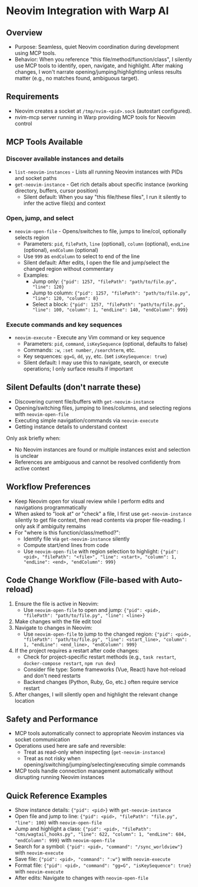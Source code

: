 # Neovim Integration with Warp AI

## Overview

- Purpose: Seamless, quiet Neovim coordination during development using MCP tools.
- Behavior: When you reference "this file/method/function/class", I silently use MCP tools to identify, open, navigate, and highlight. After making changes, I won't narrate opening/jumping/highlighting unless results matter (e.g., no matches found, ambiguous target).

## Requirements

- Neovim creates a socket at `/tmp/nvim-<pid>.sock` (autostart configured).
- nvim-mcp server running in Warp providing MCP tools for Neovim control

## MCP Tools Available

### Discover available instances and details

- `list-neovim-instances` - Lists all running Neovim instances with PIDs and socket paths
- `get-neovim-instance` - Get rich details about specific instance (working directory, buffers, cursor position)
  - Silent default: When you say "this file/these files", I run it silently to infer the active file(s) and context

### Open, jump, and select

- `neovim-open-file` - Opens/switches to file, jumps to line/col, optionally selects region
  - Parameters: `pid`, `filePath`, `line` (optional), `column` (optional), `endLine` (optional), `endColumn` (optional)
  - Use `999` as `endColumn` to select to end of the line
  - Silent default: After edits, I open the file and jump/select the changed region without commentary
  - Examples:
    - Jump only: `{"pid": 1257, "filePath": "path/to/file.py", "line": 120}`
    - Jump to column: `{"pid": 1257, "filePath": "path/to/file.py", "line": 120, "column": 8}`
    - Select a block: `{"pid": 1257, "filePath": "path/to/file.py", "line": 100, "column": 1, "endLine": 140, "endColumn": 999}`

### Execute commands and key sequences

- `neovim-execute` - Execute any Vim command or key sequence
  - Parameters: `pid`, `command`, `isKeySequence` (optional, defaults to false)
  - Commands: `:w`, `:set number`, `/searchterm`, etc.
  - Key sequences: `gg=G`, `dd`, `yy`, etc. (set `isKeySequence: true`)
  - Silent default: I may use this to navigate, search, or execute operations; I only surface results if important

## Silent Defaults (don't narrate these)

- Discovering current file/buffers with `get-neovim-instance`
- Opening/switching files, jumping to lines/columns, and selecting regions with `neovim-open-file`
- Executing simple navigation/commands via `neovim-execute`
- Getting instance details to understand context

Only ask briefly when:

- No Neovim instances are found or multiple instances exist and selection is unclear
- References are ambiguous and cannot be resolved confidently from active context

## Workflow Preferences

- Keep Neovim open for visual review while I perform edits and navigations programmatically
- When asked to "look at" or "check" a file, I first use `get-neovim-instance` silently to get file context, then read contents via proper file-reading. I only ask if ambiguity remains
- For "where is this function/class/method?":
  - Identify file via `get-neovim-instance` silently
  - Compute start/end lines from code
  - Use `neovim-open-file` with region selection to highlight: `{"pid": <pid>, "filePath": "<file>", "line": <start>, "column": 1, "endLine": <end>, "endColumn": 999}`

## Code Change Workflow (File-based with Auto-reload)

1. Ensure the file is active in Neovim:
   - Use `neovim-open-file` to open and jump: `{"pid": <pid>, "filePath": "path/to/file.py", "line": <line>}`
2. Make changes with the file edit tool
3. Navigate to changes in Neovim:
   - Use `neovim-open-file` to jump to the changed region: `{"pid": <pid>, "filePath": "path/to/file.py", "line": <start_line>, "column": 1, "endLine": <end_line>, "endColumn": 999}`
4. If the project requires a restart after code changes:
   - Check for project-specific restart methods (e.g., `task restart`, `docker-compose restart`, `npm run dev`)
   - Consider file type: Some frameworks (Vue, React) have hot-reload and don't need restarts
   - Backend changes (Python, Ruby, Go, etc.) often require service restart
5. After changes, I will silently open and highlight the relevant change location

## Safety and Performance

- MCP tools automatically connect to appropriate Neovim instances via socket communication
- Operations used here are safe and reversible:
  - Treat as read-only when inspecting (`get-neovim-instance`)
  - Treat as not risky when opening/switching/jumping/selecting/executing simple commands
- MCP tools handle connection management automatically without disrupting running Neovim instances

## Quick Reference Examples

- Show instance details: `{"pid": <pid>}` with `get-neovim-instance`
- Open file and jump to line: `{"pid": <pid>, "filePath": "file.py", "line": 100}` with `neovim-open-file`
- Jump and highlight a class: `{"pid": <pid>, "filePath": "cms/wagtail_hooks.py", "line": 622, "column": 1, "endLine": 684, "endColumn": 999}` with `neovim-open-file`
- Search for a symbol: `{"pid": <pid>, "command": "/sync_worldview"}` with `neovim-execute`
- Save file: `{"pid": <pid>, "command": ":w"}` with `neovim-execute`
- Format file: `{"pid": <pid>, "command": "gg=G", "isKeySequence": true}` with `neovim-execute`
- After edits: Navigate to changes with `neovim-open-file`

